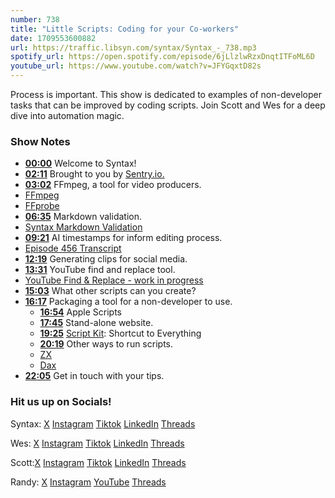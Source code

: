 ```yaml
---
number: 738
title: "Little Scripts: Coding for your Co-workers"
date: 1709553600882
url: https://traffic.libsyn.com/syntax/Syntax_-_738.mp3
spotify_url: https://open.spotify.com/episode/6jLlzlwRzxDnqtITFoML6D
youtube_url: https://www.youtube.com/watch?v=JFYGqxtD82s
---
```


Process is important. This show is dedicated to examples of non-developer tasks that can be improved by coding scripts. Join Scott and Wes for a deep dive into automation magic.

### Show Notes

* **[00:00](#t=00:00)** Welcome to Syntax!
* **[02:11](#t=02:11)** Brought to you by [Sentry.io.](sentry.io/syntax)
* **[03:02](#t=03:02)** FFmpeg, a tool for video producers.
* [FFmpeg](https://ffmpeg.org/)
* [FFprobe](https://ffmpeg.org/ffprobe.html)
* **[06:35](#t=06:35)** Markdown validation.
* [Syntax Markdown Validation](https://github.com/syntaxfm/website/actions/workflows/merging-show-validation.yml)
* **[09:21](#t=09:21)** AI timestamps for inform editing process.
* [Episode 456 Transcript](https://syntax.fm/show/453/why-do-people-still-use-axios-over-fetch/transcript)
* **[12:19](#t=12:19)** Generating clips for social media.
* **[13:31](#t=13:31)** YouTube find and replace tool.
* [YouTube Find & Replace - work in progress](https://github.com/syntaxfm/Youtube_Tools)
* **[15:03](#t=15:03)** What other scripts can you create?
* **[16:17](#t=16:17)** Packaging a tool for a non-developer to use.
    * **[16:54](#t=16:54)** Apple Scripts
    * **[17:45](#t=17:45)** Stand-alone website.
    * **[19:25](#t=19:25)** [Script Kit](https://www.scriptkit.com/): Shortcut to Everything
    * **[20:19](#t=20:19)** Other ways to run scripts.
    * [ZX](https://github.com/google/zx)
    * [Dax](https://github.com/dsherret/dax)
* **[22:05](#t=22:05)** Get in touch with your tips.

### Hit us up on Socials!

Syntax: [X](https://twitter.com/syntaxfm) [Instagram](https://www.instagram.com/syntax_fm/) [Tiktok](https://www.tiktok.com/@syntaxfm) [LinkedIn](https://www.linkedin.com/company/96077407/admin/feed/posts/) [Threads](https://www.threads.net/@syntax_fm)

Wes: [X](https://twitter.com/wesbos) [Instagram](https://www.instagram.com/wesbos/) [Tiktok](https://www.tiktok.com/@wesbos) [LinkedIn](https://www.linkedin.com/in/wesbos/) [Threads](https://www.threads.net/@wesbos)

Scott:[X](https://twitter.com/stolinski) [Instagram](https://www.instagram.com/stolinski/) [Tiktok](https://www.tiktok.com/@stolinski) [LinkedIn](https://www.linkedin.com/in/stolinski/) [Threads](https://www.threads.net/@stolinski)

Randy: [X](https://twitter.com/randyrektor) [Instagram](https://www.instagram.com/randyrektor/) [YouTube](https://www.youtube.com/@randyrektor) [Threads](https://www.threads.net/@randyrektor)
